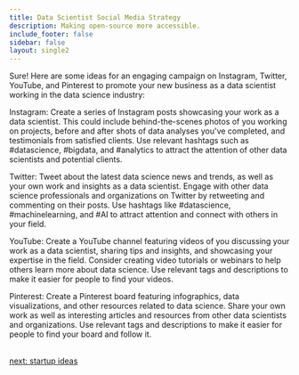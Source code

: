 ```yaml
---
title: Data Scientist Social Media Strategy
description: Making open-source more accessible.
include_footer: false
sidebar: false
layout: single2
---
```


<p>
Sure! Here are some ideas for an engaging campaign on Instagram, Twitter, YouTube, and Pinterest to promote your new business as a data scientist working in the data science industry:

Instagram: Create a series of Instagram posts showcasing your work as a data scientist. This could include behind-the-scenes photos of you working on projects, before and after shots of data analyses you've completed, and testimonials from satisfied clients. Use relevant hashtags such as #datascience, #bigdata, and #analytics to attract the attention of other data scientists and potential clients.

Twitter: Tweet about the latest data science news and trends, as well as your own work and insights as a data scientist. Engage with other data science professionals and organizations on Twitter by retweeting and commenting on their posts. Use hashtags like #datascience, #machinelearning, and #AI to attract attention and connect with others in your field.

YouTube: Create a YouTube channel featuring videos of you discussing your work as a data scientist, sharing tips and insights, and showcasing your expertise in the field. Consider creating video tutorials or webinars to help others learn more about data science. Use relevant tags and descriptions to make it easier for people to find your videos.

Pinterest: Create a Pinterest board featuring infographics, data visualizations, and other resources related to data science. Share your own work as well as interesting articles and resources from other data scientists and organizations. Use relevant tags and descriptions to make it easier for people to find your board and follow it.

<br>
<a href="https://workdojos.com/datascientists/startup">next: startup ideas</a>
</p>